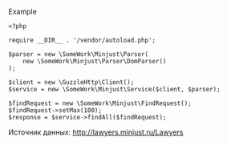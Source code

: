 Example

```$xslt
<?php

require __DIR__ . '/vendor/autoload.php';

$parser = new \SomeWork\Minjust\Parser(
    new \SomeWork\Minjust\Parser\DomParser()
);

$client = new \GuzzleHttp\Client();
$service = new \SomeWork\Minjust\Service($client, $parser);

$findRequest = new \SomeWork\Minjust\FindRequest();
$findRequest->setMax(100);
$response = $service->findAll($findRequest);
```

Источник данных: http://lawyers.minjust.ru/Lawyers
